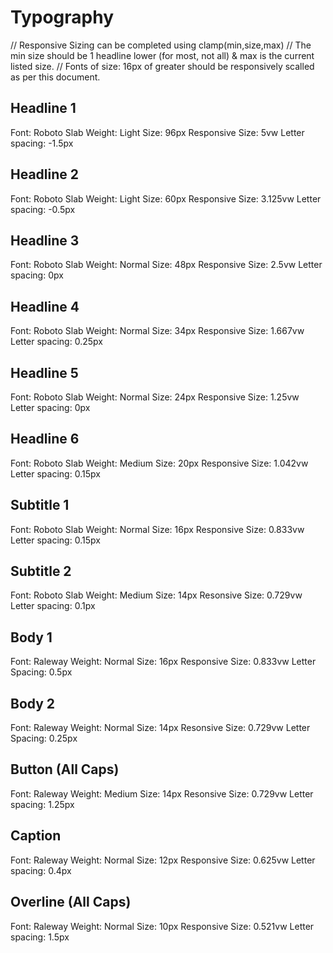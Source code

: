 # Typography
// Responsive Sizing can be completed using clamp(min,size,max)
// The min size should be 1 headline lower (for most, not all) & max is the current listed size.
// Fonts of size: 16px of greater should be responsively scalled as per this document.

## Headline 1
Font: Roboto Slab
Weight: Light
Size: 96px
Responsive Size: 5vw
Letter spacing: -1.5px

## Headline 2
Font: Roboto Slab
Weight: Light
Size: 60px
Responsive Size: 3.125vw
Letter spacing: -0.5px

## Headline 3
Font: Roboto Slab
Weight: Normal
Size: 48px
Responsive Size: 2.5vw
Letter spacing: 0px

## Headline 4
Font: Roboto Slab
Weight: Normal
Size: 34px
Responsive Size: 1.667vw
Letter spacing: 0.25px

## Headline 5
Font: Roboto Slab
Weight: Normal
Size: 24px
Responsive Size: 1.25vw
Letter spacing: 0px

## Headline 6
Font: Roboto Slab
Weight: Medium
Size: 20px
Responsive Size: 1.042vw
Letter spacing: 0.15px

## Subtitle 1 <s1></s1>
Font: Roboto Slab
Weight: Normal
Size: 16px
Responsive Size: 0.833vw
Letter spacing: 0.15px

## Subtitle 2 <s2></s2>
Font: Roboto Slab
Weight: Medium
Size: 14px
Resonsive Size: 0.729vw
Letter spacing: 0.1px

## Body 1
Font: Raleway
Weight: Normal
Size: 16px
Responsive Size: 0.833vw
Letter Spacing: 0.5px

## Body 2
Font: Raleway
Weight: Normal
Size: 14px
Resonsive Size: 0.729vw
Letter Spacing: 0.25px

## Button (All Caps)
Font: Raleway
Weight: Medium
Size: 14px
Resonsive Size: 0.729vw
Letter spacing: 1.25px

## Caption <capt></capt>
Font: Raleway
Weight: Normal
Size: 12px
Responsive Size: 0.625vw
Letter spacing: 0.4px

## Overline (All Caps)
Font: Raleway
Weight: Normal
Size: 10px
Responsive Size: 0.521vw
Letter spacing: 1.5px
